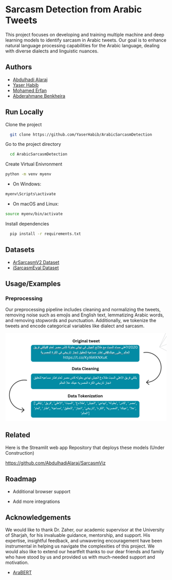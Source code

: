 
# Sarcasm Detection from Arabic Tweets

This project focuses on developing and training multiple machine and deep learning models to identify sarcasm in Arabic tweets. Our goal is to enhance natural language processing capabilities for the Arabic language, dealing with diverse dialects and linguistic nuances.

## Authors

- [Abdulhadi Alaraj](https://github.com/AbdulhadiAlaraj)
- [Yaser Habib](https://github.com/YaserHabib)
- [Mohamed Erfan](https://github.com/MohamedElfares)
- [Abderahmane Benkheira](https://github.com/AbderahmaneBenkheira)


## Run Locally

Clone the project

```bash
  git clone https://github.com/YaserHabib/ArabicSarcasmDetection
```

Go to the project directory

```bash
  cd ArabicSarcasmDetection
```

Create Virtual Enivronment

```bash
python -m venv myenv
```
 - On Windows:
```bash
myenv\Scripts\activate
```
 - On macOS and Linux:
 ```bash
source myenv/bin/activate
```
Install dependencies

```bash
  pip install -r requirements.txt
```
## Datasets

 - [ArSarcasmV2 Dataset](https://github.com/iabufarha/ArSarcasm-v2)
 - [iSarcasmEval Dataset](https://github.com/iabufarha/iSarcasmEval)

## Usage/Examples

### Preprocessing

Our preprocessing pipeline includes cleaning and normalizing the tweets, removing noise such as emojis and English text, lemmatizing Arabic words, and removing stopwords and punctuation. Additionally, we tokenize the tweets and encode categorical variables like dialect and sarcasm.

![App Screenshot](https://github.com/YaserHabib/ArabicSarcasmDetection/blob/d61450cf6e45da68cfbc72ba03b86bdffbfdf8f6/Cleaning%20Process.PNG)
## Related

Here is the Streamlit web app Repository that deploys these models (Under Construction)

https://github.com/AbdulhadiAlaraj/SarcasmViz


## Roadmap

- Additional browser support

- Add more integrations


## Acknowledgements

We would like to thank Dr. Zaher, our academic supervisor at the University of Sharjah, for his invaluable guidance, mentorship, and support. His expertise, insightful feedback, and unwavering encouragement have been instrumental in helping us navigate the complexities of this project. We would also like to extend our heartfelt thanks to our dear friends and family who have stood by us and provided us with much-needed support and motivation.

 - [AraBERT](https://github.com/aub-mind/arabert)
